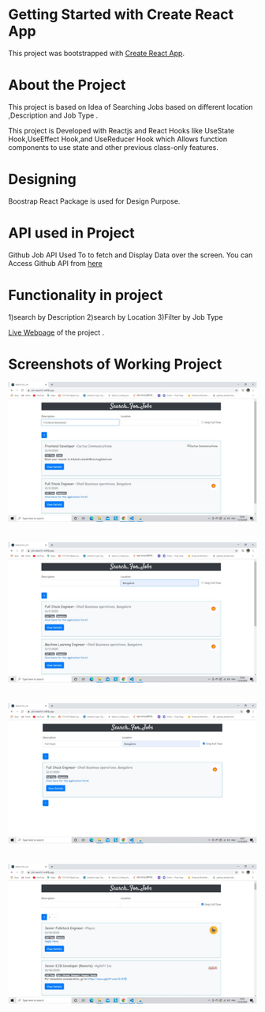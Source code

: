 # Getting Started with Create React App

This project was bootstrapped with [Create React App](https://github.com/facebook/create-react-app).

# About the Project

This project is based on Idea of Searching Jobs based on different location ,Description and Job Type .

This project is Developed with Reactjs and React Hooks like UseState Hook,UseEffect Hook,and UseReducer Hook  which Allows function components to use state and other previous class-only features.

# Designing

Boostrap React Package is used for Design Purpose.


# API used in Project

Github Job API Used To to fetch and Display Data over the screen.
You can Access Github API from [here]( https://jobs.github.com/api)


# Functionality in project

1)search by Description
2)search by Location
3)Filter by Job Type


[Live Webpage](https://job-search1.netlify.app/)  of the project .


# Screenshots of Working Project

![](images/img2.jpeg)

#

![](images/img3.jpeg)

#

![](images/img4.jpeg)

#

![](images/img1.jpeg)






